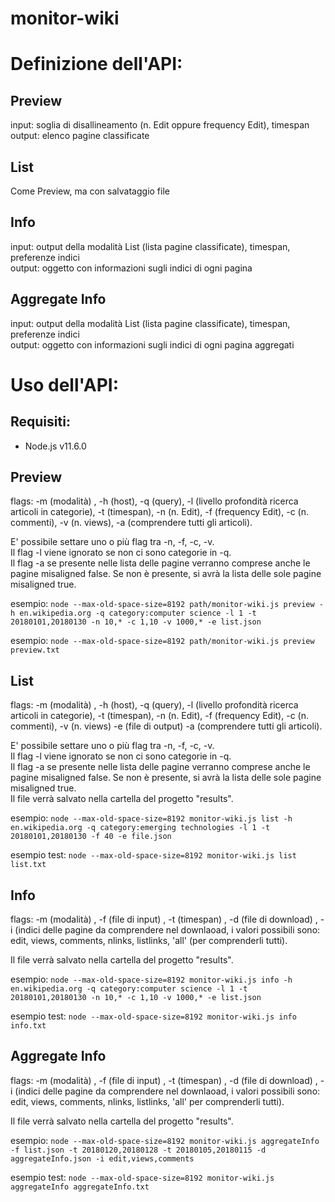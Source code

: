 # monitor-wiki

# Definizione dell'API:

## Preview
input: soglia di disallineamento (n. Edit oppure frequency Edit), timespan</br>
output: elenco pagine classificate

## List
Come Preview, ma con salvataggio file

## Info
input: output della modalità List (lista pagine classificate), timespan, preferenze indici</br>
output: oggetto con informazioni sugli indici di ogni pagina 


## Aggregate Info
input: output della modalità List (lista pagine classificate), timespan, preferenze indici</br>
output: oggetto con informazioni sugli indici di ogni pagina aggregati


# Uso dell'API:

## Requisiti:
<ul><li>Node.js v11.6.0</li></ul>

## Preview
flags: -m (modalità) , -h (host), -q (query), -l (livello profondità ricerca articoli in categorie), -t (timespan), -n (n. Edit), -f (frequency Edit), -c (n. commenti), -v (n. views),  -a (comprendere tutti gli articoli). 

E' possibile settare uno o più flag tra -n, -f, -c, -v. </br>
Il flag -l viene ignorato se non ci sono categorie in -q.</br>
Il flag -a se presente nelle lista delle pagine verranno comprese anche le pagine misaligned false. Se non è presente, si avrà la lista delle sole pagine misaligned true.
</br>

esempio: `node --max-old-space-size=8192 path/monitor-wiki.js preview -h en.wikipedia.org -q category:computer science -l 1 -t 20180101,20180130 -n 10,* -c 1,10 -v 1000,* -e list.json`</br>

esempio: `node --max-old-space-size=8192 path/monitor-wiki.js preview preview.txt`

## List
flags: -m (modalità) , -h (host), -q (query), -l (livello profondità ricerca articoli in categorie), -t (timespan), -n (n. Edit), -f (frequency Edit), -c (n. commenti), -v (n. views) -e (file di output) -a (comprendere tutti gli articoli). 

E' possibile settare uno o più flag tra -n, -f, -c, -v. </br>
Il flag -l viene ignorato se non ci sono categorie in -q.</br>
Il flag -a se presente nelle lista delle pagine verranno comprese anche le pagine misaligned false. Se non è presente, si avrà la lista delle sole pagine misaligned true.</br>
Il file verrà salvato nella cartella del progetto "results".
</br>

esempio: `node --max-old-space-size=8192 monitor-wiki.js list -h en.wikipedia.org -q category:emerging technologies -l 1 -t 20180101,20180130 -f 40 -e file.json`</br>

esempio test: `node --max-old-space-size=8192 monitor-wiki.js list list.txt`

## Info
flags: -m (modalità) , -f (file di input) , -t (timespan) , -d (file di download) , -i (indici delle pagine da comprendere nel downlaoad, i valori possibili sono: edit, views, comments, nlinks, listlinks, 'all' (per comprenderli tutti).</br>

Il file verrà salvato nella cartella del progetto "results".

esempio: `node --max-old-space-size=8192 monitor-wiki.js info -h en.wikipedia.org -q category:computer science -l 1 -t 20180101,20180130 -n 10,* -c 1,10 -v 1000,* -e list.json`</br>

esempio test: `node --max-old-space-size=8192 monitor-wiki.js info info.txt`


## Aggregate Info
flags: -m (modalità) , -f (file di input) , -t (timespan) , -d (file di download) , -i (indici delle pagine da comprendere nel downlaoad, i valori possibili sono: edit, views, comments, nlinks, listlinks, 'all' per comprenderli tutti).</br>

Il file verrà salvato nella cartella del progetto "results".


esempio: `node --max-old-space-size=8192 monitor-wiki.js aggregateInfo -f list.json -t 20180120,20180128 -t 20180105,20180115 -d aggregateInfo.json -i edit,views,comments`</br>

esempio test: `node --max-old-space-size=8192 monitor-wiki.js aggregateInfo aggregateInfo.txt`
